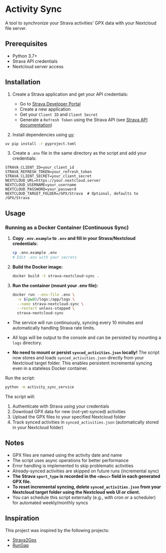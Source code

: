 # Activity Sync

A tool to synchronize your Strava activities' GPX data with your Nextcloud file server.

## Prerequisites

- Python 3.7+
- Strava API credentials
- Nextcloud server access

## Installation

1. Create a Strava application and get your API credentials:
   - Go to [Strava Developer Portal](https://www.strava.com/settings/api)
   - Create a new application
   - Get your `Client ID` and `Client Secret`
   - Generate a `Refresh Token` using the Strava API (see [Strava API documentation](https://developers.strava.com/docs/authentication/))

2. Install dependencies using [uv](https://github.com/astral-sh/uv):
```bash
uv pip install -r pyproject.toml
```

3. Create a `.env` file in the same directory as the script and add your credentials:
```
STRAVA_CLIENT_ID=your_client_id
STRAVA_REFRESH_TOKEN=your_refresh_token
STRAVA_CLIENT_SECRET=your_client_secret
NEXTCLOUD_URL=https://your.nextcloud.server
NEXTCLOUD_USERNAME=your_username
NEXTCLOUD_PASSWORD=your_password
NEXTCLOUD_TARGET_FOLDER=/GPX/Strava  # Optional, defaults to /GPX/Strava
```

## Usage

### Running as a Docker Container (Continuous Sync)

1. **Copy `.env.example` to `.env` and fill in your Strava/Nextcloud credentials:**

   ```sh
   cp .env.example .env
   # Edit .env with your secrets
   ```

2. **Build the Docker image:**

   ```sh
   docker build -t strava-nextcloud-sync .
   ```

3. **Run the container (mount your .env file):**

   ```sh
   docker run --env-file .env \
     -v $(pwd)/logs:/app/logs \
     --name strava-nextcloud-sync \
     --restart unless-stopped \
     strava-nextcloud-sync
   ```

- The service will run continuously, syncing every 10 minutes and automatically handling Strava rate limits.

- All logs will be output to the console and can be persisted by mounting a `logs` directory.
- **No need to mount or persist `synced_activities.json` locally!** The script now stores and loads `synced_activities.json` directly from your Nextcloud target folder. This enables persistent incremental syncing even in a stateless Docker container.


Run the script:
```bash
python -m activity_sync_service
```

The script will:
1. Authenticate with Strava using your credentials
2. Download GPX data for new (not-yet-synced) activities
3. Upload the GPX files to your specified Nextcloud folder
4. Track synced activities in `synced_activities.json` (automatically stored in your Nextcloud folder)

## Notes

- GPX files are named using the activity date and name
- The script uses async operations for better performance
- Error handling is implemented to skip problematic activities
- Already-synced activities are skipped on future runs (incremental sync)
- **The Strava `sport_type` is recorded in the `<desc>` field in each generated GPX file.**
- **To reset incremental syncing, delete `synced_activities.json` from your Nextcloud target folder using the Nextcloud web UI or client.**
- You can schedule this script externally (e.g., with cron or a scheduler) for automated weekly/monthly syncs

## Inspiration

This project was inspired by the following projects:

* [Strava2Gpx](https://github.com/Jime567/strava2gpx)
* [RunGap](https://www.rungap.com)
